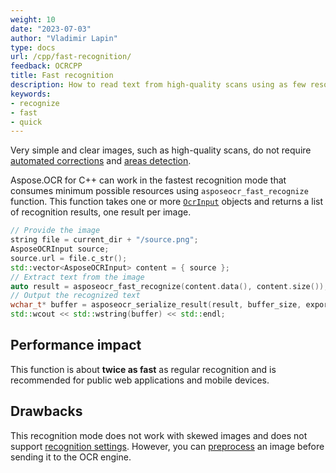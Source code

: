 ```yaml
---
weight: 10
date: "2023-07-03"
author: "Vladimir Lapin"
type: docs
url: /cpp/fast-recognition/
feedback: OCRCPP
title: Fast recognition
description: How to read text from high-quality scans using as few resources as possible.
keywords:
- recognize
- fast
- quick
---
```


Very simple and clear images, such as high-quality scans, do not require [automated corrections](/ocr/cpp/image-preprocessing/) and [areas detection](/ocr/cpp/areas-detection/).

Aspose.OCR for C++ can work in the fastest recognition mode that consumes minimum possible resources using `asposeocr_fast_recognize` function. This function takes one or more [`OcrInput`](/ocr/net/ocrinput/) objects and returns a list of recognition results, one result per image.

```cpp
// Provide the image
string file = current_dir + "/source.png";
AsposeOCRInput source;
source.url = file.c_str();
std::vector<AsposeOCRInput> content = { source };
// Extract text from the image
auto result = asposeocr_fast_recognize(content.data(), content.size());
// Output the recognized text
wchar_t* buffer = asposeocr_serialize_result(result, buffer_size, export_format::text);
std::wcout << std::wstring(buffer) << std::endl;
```

## Performance impact

This function is about **twice as fast** as regular recognition and is recommended for public web applications and mobile devices.

## Drawbacks

This recognition mode does not work with skewed images and does not support [recognition settings](/ocr/cpp/settings/). However, you can [preprocess](/ocr/cpp/image-preprocessing/) an image before sending it to the OCR engine.
